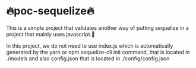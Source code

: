 
# 🔥poc-sequelize🔥

This is a simple project that validates another way of putting sequelize in a project that mainly uses javascript.🤔

In this project, we do not need to use index.js which is automatically generated by the yarn or npm sequelize-cli init command, that is located in ./models and also config.json that is located in ./config/config.json

